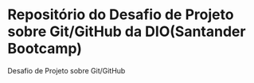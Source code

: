 # Repositório do Desafio de Projeto sobre Git/GitHub da DIO(Santander Bootcamp)
Desafio de Projeto sobre Git/GitHub
